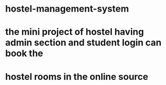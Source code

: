 # hostel-management-system
# the mini project of hostel having admin section and student login can book the
# hostel rooms in the online source
